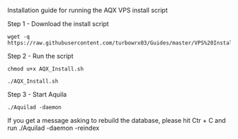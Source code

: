 Installation guide for running the AQX VPS install script

Step 1 - Download the install script
```
wget -q https://raw.githubusercontent.com/turbowrx03/Guides/master/VPS%20Install/AQX_Install.sh
```

Step 2 - Run the script
```
chmod u+x AQX_Install.sh
```
```
./AQX_Install.sh
```
Step 3 - Start Aquila
```
./Aquilad -daemon
```
If you get a message asking to rebuild the database, please hit Ctr + C and run ./Aquilad -daemon -reindex
